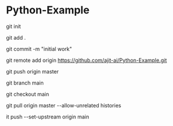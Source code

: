 # Python-Example


git init

git add .

git commit -m "initial work"

git remote add origin https://github.com/ajit-ai/Python-Example.git

git push origin master

git branch main

git checkout main

git pull origin master --allow-unrelated histories

it push --set-upstream origin main

